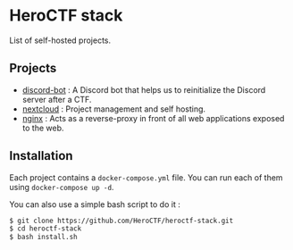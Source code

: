 # HeroCTF stack

List of self-hosted projects.

## Projects

- [discord-bot](discord-bot) : A Discord bot that helps us to reinitialize the Discord server after a CTF.
- [nextcloud](nextcloud) : Project management and self hosting.
- [nginx](nginx) : Acts as a reverse-proxy in front of all web applications exposed to the web.

## Installation

Each project contains a `docker-compose.yml` file. You can run each of them using `docker-compose up -d`.

You can also use a simple bash script to do it :

```bash
$ git clone https://github.com/HeroCTF/heroctf-stack.git
$ cd heroctf-stack
$ bash install.sh
```